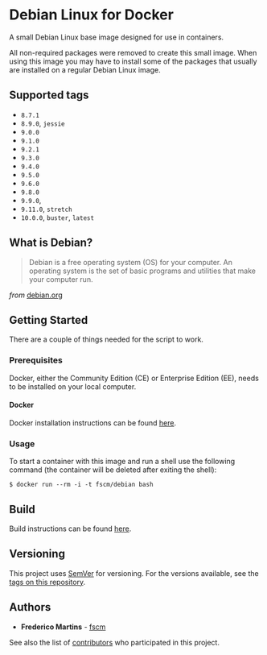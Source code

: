 # Debian Linux for Docker

A small Debian Linux base image designed for use in containers.

All non-required packages were removed to create this small image. When using
this image you may have to install some of the packages that usually are
installed on a regular Debian Linux image.

## Supported tags

- `8.7.1`
- `8.9.0`, `jessie`
- `9.0.0`
- `9.1.0`
- `9.2.1`
- `9.3.0`
- `9.4.0`
- `9.5.0`
- `9.6.0`
- `9.8.0`
- `9.9.0`,
- `9.11.0`, `stretch`
- `10.0.0`, `buster`, `latest`

## What is Debian?

> Debian is a free operating system (OS) for your computer. An operating system is the set of basic programs and utilities that make your computer run.

*from* [debian.org](https://www.debian.org)

## Getting Started

There are a couple of things needed for the script to work.

### Prerequisites

Docker, either the Community Edition (CE) or Enterprise Edition (EE), needs to
be installed on your local computer.

#### Docker

Docker installation instructions can be found
[here](https://docs.docker.com/install/).

### Usage

To start a container with this image and run a shell use the following
command (the container will be deleted after exiting the shell):

```
$ docker run --rm -i -t fscm/debian bash
```

## Build

Build instructions can be found
[here](https://github.com/fscm/docker-debian/blob/master/README.build.md).

## Versioning

This project uses [SemVer](http://semver.org/) for versioning. For the versions
available, see the [tags on this repository](https://github.com/fscm/docker-debian/tags).

## Authors

* **Frederico Martins** - [fscm](https://github.com/fscm)

See also the list of [contributors](https://github.com/fscm/docker-debian/contributors)
who participated in this project.
